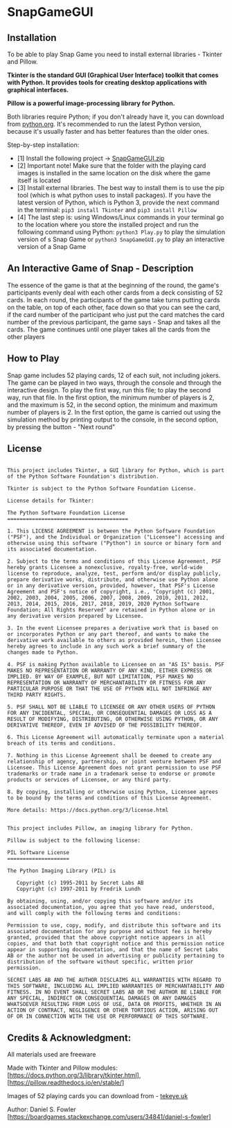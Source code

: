 # SnapGameGUI

## Installation
To be able to play Snap Game you need to install external libraries - Tkinter and Pillow. 

**Tkinter is the standard GUI (Graphical User Interface) toolkit that comes with Python. It provides tools for creating desktop applications with graphical interfaces.**

**Pillow is a powerful image-processing library for Python.**

Both libraries require Python; if you don't already have it, you can download from [python.org](https://www.python.org/).  It's recommended to run the latest Python version, 
because it's usually faster and has better features than the older ones.

Step-by-step installation:
- [1] Install the following project -> [SnapGameGUI.zip](https://github.com/AndrewLukashchuk202/SnapGame_AndrewLukashchuk.py/archive/refs/heads/main.zip)
- [2] Important note! Make sure that the folder with the playing card images is installed in the same location on the disk where the game itself is located
- [3] Install external libraries. The best way to install them is to use the pip tool (which is what python uses to install packages). If you have the latest version of Python, which is Python 3, provide the next command in the terminal: ```pip3 install Tkinter``` and ```pip3 install Pillow```
- [4] The last step is: using Windows/Linux commands in your terminal go to the location where you store the installed project and run the following command using Python: ```python3 Play.py``` to play the simulation version of s Snap Game or ```python3 SnapGameGUI.py``` to play an interactive version of a Snap Game

## An Interactive Game of Snap - Description
The essence of the game is that at the beginning of the round, the game's participants evenly deal with each other cards from a deck consisting of 52 cards. 
In each round, the participants of the game take turns putting cards on the table, on top of each other, face down so that you can see the card, if the card number of the 
participant who just put the card matches the card number of the previous participant, the game says - Snap and takes all the cards. The game continues until one player takes 
all the cards from the other players

## How to Play
Snap game includes 52 playing cards, 12 of each suit, not including jokers. The game can be played in two ways, through the console and through the interactive design. 
To play the first way, run this file; to play the second way, run that file. In the first option, the minimum number of players is 2, and the maximum is 52, in the second option,
the minimum and maximum number of players is 2. In the first option, the game is carried out using the simulation method by printing output to the console, in the second 
option, by pressing the button - "Next round"

## License
```Tkinter License Statement

This project includes Tkinter, a GUI library for Python, which is part of the Python Software Foundation's distribution.

Tkinter is subject to the Python Software Foundation License.

License details for Tkinter:

The Python Software Foundation License
=======================================

1. This LICENSE AGREEMENT is between the Python Software Foundation ("PSF"), and the Individual or Organization ("Licensee") accessing and otherwise using this software ("Python") in source or binary form and its associated documentation.

2. Subject to the terms and conditions of this License Agreement, PSF hereby grants Licensee a nonexclusive, royalty-free, world-wide license to reproduce, analyze, test, perform and/or display publicly, prepare derivative works, distribute, and otherwise use Python alone or in any derivative version, provided, however, that PSF's License Agreement and PSF's notice of copyright, i.e., "Copyright (c) 2001, 2002, 2003, 2004, 2005, 2006, 2007, 2008, 2009, 2010, 2011, 2012, 2013, 2014, 2015, 2016, 2017, 2018, 2019, 2020 Python Software Foundation; All Rights Reserved" are retained in Python alone or in any derivative version prepared by Licensee.

3. In the event Licensee prepares a derivative work that is based on or incorporates Python or any part thereof, and wants to make the derivative work available to others as provided herein, then Licensee hereby agrees to include in any such work a brief summary of the changes made to Python.

4. PSF is making Python available to Licensee on an "AS IS" basis. PSF MAKES NO REPRESENTATION OR WARRANTY OF ANY KIND, EITHER EXPRESS OR IMPLIED. BY WAY OF EXAMPLE, BUT NOT LIMITATION, PSF MAKES NO REPRESENTATION OR WARRANTY OF MERCHANTABILITY OR FITNESS FOR ANY PARTICULAR PURPOSE OR THAT THE USE OF PYTHON WILL NOT INFRINGE ANY THIRD PARTY RIGHTS.

5. PSF SHALL NOT BE LIABLE TO LICENSEE OR ANY OTHER USERS OF PYTHON FOR ANY INCIDENTAL, SPECIAL, OR CONSEQUENTIAL DAMAGES OR LOSS AS A RESULT OF MODIFYING, DISTRIBUTING, OR OTHERWISE USING PYTHON, OR ANY DERIVATIVE THEREOF, EVEN IF ADVISED OF THE POSSIBILITY THEREOF.

6. This License Agreement will automatically terminate upon a material breach of its terms and conditions.

7. Nothing in this License Agreement shall be deemed to create any relationship of agency, partnership, or joint venture between PSF and Licensee. This License Agreement does not grant permission to use PSF trademarks or trade name in a trademark sense to endorse or promote products or services of Licensee, or any third party.

8. By copying, installing or otherwise using Python, Licensee agrees to be bound by the terms and conditions of this License Agreement.

More details: https://docs.python.org/3/license.html
```
```Pillow License Statement

This project includes Pillow, an imaging library for Python.

Pillow is subject to the following license:

PIL Software License
====================

The Python Imaging Library (PIL) is

   Copyright (c) 1995-2011 by Secret Labs AB
   Copyright (c) 1997-2011 by Fredrik Lundh

By obtaining, using, and/or copying this software and/or its associated documentation, you agree that you have read, understood, and will comply with the following terms and conditions:

Permission to use, copy, modify, and distribute this software and its associated documentation for any purpose and without fee is hereby granted, provided that the above copyright notice appears in all copies, and that both that copyright notice and this permission notice appear in supporting documentation, and that the name of Secret Labs AB or the author not be used in advertising or publicity pertaining to distribution of the software without specific, written prior permission.

SECRET LABS AB AND THE AUTHOR DISCLAIMS ALL WARRANTIES WITH REGARD TO THIS SOFTWARE, INCLUDING ALL IMPLIED WARRANTIES OF MERCHANTABILITY AND FITNESS. IN NO EVENT SHALL SECRET LABS AB OR THE AUTHOR BE LIABLE FOR ANY SPECIAL, INDIRECT OR CONSEQUENTIAL DAMAGES OR ANY DAMAGES WHATSOEVER RESULTING FROM LOSS OF USE, DATA OR PROFITS, WHETHER IN AN ACTION OF CONTRACT, NEGLIGENCE OR OTHER TORTIOUS ACTION, ARISING OUT OF OR IN CONNECTION WITH THE USE OR PERFORMANCE OF THIS SOFTWARE.
```
## Credits & Acknowledgment:
All materials used are freeware

Made with Tkinter and Pillow modules: [https://docs.python.org/3/library/tkinter.html], [https://pillow.readthedocs.io/en/stable/]

Images of 52 playing cards you can download from - [tekeye.uk](https://tekeye.uk/playing_cards/svg-playing-cards)

Author: Daniel S. Fowler [https://boardgames.stackexchange.com/users/34841/daniel-s-fowler]








